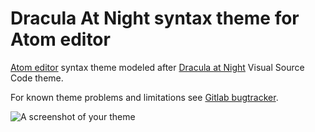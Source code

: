 # Dracula At Night syntax theme for Atom editor

[Atom editor](https://atom.io/) syntax theme modeled after
[Dracula at Night](https://github.com/bceskavich/dracula-at-night "Dracula at Night") Visual Source Code theme.

For known theme problems and limitations see [Gitlab bugtracker](https://gitlab.com/hsn10/dracula-night-syntax/issues).

![A screenshot of your theme](https://camo.githubusercontent.com/ce197121bfb22f8c447fde974b7ed374a6bb92b0/68747470733a2f2f647a776f6e73656d72697368372e636c6f756466726f6e742e6e65742f6974656d732f327133723135343332733348303030313375316a2f53637265656e25323053686f74253230323031382d30362d3032253230617425323031302e31362e30312e706e67)
